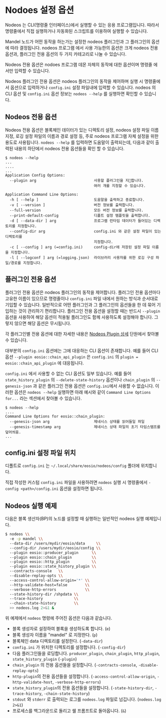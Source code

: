# Nodoes 설정 옵션

Nodeos 는 CLI(명령줄 인터페이스)에서 실행할 수 있는 응용 프로그램입니다. 따라서 명령줄에서 직접 실행하거나 자동화된 스크립트를 이용하여 실행할 수 있습니다.&#x20;

Mandel 노드가 어떤 동작을 하는가는 설정한 nodeos 플러그인과 그 플러그인의 옵션에 따라 결정됩니다. nodeos 프로그램 에서 사용 가능한의 옵션은 크게 nodeos 전용 옵션과, 플러그인 전용 옵션의 두 가지 카테고리로 나눌 수 있습니다.

Nodeos 전용 옵션은 nodoes 프로그램 데몬 자체의 동작에 대한 옵션이며 명령줄 에서만 입력할 수 있습니다.

Nodeos 플러그인 전용 옵션은 nodeos 플러그인의 동작을 제어하며 실행 시 명령줄에서 옵션으로 입력하거나 `config.ini` 설정 파일내에 입력할 수 있습니다.  nodeos 의 CLI 옵션 및 `config.ini` 옵션 정보는 `nodeos --help` 를 실행하면 확인할 수 있습니다.

## Nodeos 전용 옵션

Nodeos 전용 옵션은 블록체인 데이터가 있는 디렉토리 설정, nodeos 설정 파일 이름 지정, 로깅 설정 파일의 이름과 경로 설정 등, 주로 nodeos 프로그램 자체 설정을 위한 용도로 사용됩니다. `nodeos --help` 를 입력하면 도움말이 출력되는데, 다음과 같이 출력된 내용의 하단에서 nodeos 전용 옵션들을 확인 할 수 있습니다.

```
$ nodeos --help
...
....
...
Application Config Options:
  --plugin arg                          사용할 플러그인을 지합니다. 
                                        여러 개를 지정할 수 있습니다.

Application Command Line Options:
  -h [ --help ]                         도움말을 출력하고 종료합니다.
  -v [ --version ]                      버전 정보를 출력합니다.
  --full-version                        모든 버전 정보를 출력합니다.
  --print-default-config                디폴트 설정 템플릿을 출력합니다.
  -d [ --data-dir ] arg                 프로그램 런타임 데이터가 들어있는 디렉토리를 지정합니다.
  --config-dir arg                      config.ini 와 같은 설정 파일이 있는 디렉토리를 
                                        지정합니다.
  -c [ --config ] arg (=config.ini)     config-dir에 저장된 설정 파일 이름을 지정합니다.
  -l [ --logconf ] arg (=logging.json)  라이브러리 사용자를 위한 로깅 구성 파일/경로를 지정합니다. 
```

## 플러그인 전용 옵션

플러그인 전용 옵션은 nodeos 플러그인의 동작을 제어합니다. 플러그인 전용 옵션마다 고유한 이름이 있으므로 명령줄이나 `config.ini` 파일 내에서 원하는 방식과 순서대로 기입할 수 있습니다. 일반적으로 어떤 플러그인과 그 플러그인의 옵션들을 한 데 묶어 기입하는 것이 관리하기 편리합니다. 플러그인 전용 옵션을 설정할 때는 반드시 `--plugin` 옵션을 사용하여 해당 옵션이 적용될 플러그인도 함께 사용하도록 설정해야 합니다. 그렇지 않으면 해당 옵션은 무시됩니다.

각 플러그인별 전용 옵션에 대한 자세한 내용은 [Nodeos Plugin 상세](nodeos-plugin-details/) 단원에서 찾아볼 수 있습니다.

대부분의 `config.ini` 옵션에는 그에 대응하는 CLI 옵션이 존재합니다. 예를 들어 CLI 옵션 `--plugin eosio::chain_api_plugin` 은 `config.ini` 의 `plugin = eosio::chain_api_plugin` 에 대응됩니다.

`config.ini` 에서 사용할 수 없는 CLI 옵션도 일부 있습니다. 예를 들어 `state_history_plugin` 의 `--delete-state-history` 옵션이나 `chain_plugin` 의 `--genesis-json` 과 같은 플러그인 전용 옵션은 `config.ini`에서 사용할 수 없습니다. 이러한 옵션은 `nodeos --help` 실행하면 아래 예시와 같이 `Command Line Options for...` 라는 섹션에서 찾아볼 수 있습니다.

```
$ nodeos --help
....
Command Line Options for eosio::chain_plugin:
  --genesis-json arg                    제네시스 상태를 읽어들일 파일
  --genesis-timestamp arg               제네시스 상태 파일의 초기 타임스탬프를 덮어씌움.
...
```

## **config.ini 설정 파일 위치**

디폴트로 `config.ini` 는  `~/.local/share/eosio/nodeos/config` 폴더에 위치합니다.

직접 작성한 커스텀 `config.ini` 파일을 사용하려면 `nodeos` 실행 시 명령줄에서 `-config <path>/config.ini` 옵션을 설정하면 됩니다.

## Nodeos 실행 예제

다음은 블록 생산자(BP)의 노드를 설정할 때 실행하는 일반적인 nodeos 실행 예제입니다.

```bash
$ nodeos \\
  -e -p mandel \\
  --data-dir /users/mydir/eosio/data     \\
  --config-dir /users/mydir/eosio/config \\
  --plugin eosio::producer_plugin      \\
  --plugin eosio::chain_plugin         \\
  --plugin eosio::http_plugin          \\
  --plugin eosio::state_history_plugin \\
  --contracts-console   \\
  --disable-replay-opts \\
  --access-control-allow-origin='*' \\
  --http-validate-host=false        \\
  --verbose-http-errors             \\
  --state-history-dir /shpdata \\
  --trace-history              \\
  --chain-state-history        \\
  >> nodeos.log 2>&1 &
```

위 예제에서 `nodeos` 명령에 주어진 옵션은 다음과 같습니다.

* 블록 생성자로 설정하여 블록을 생성하도록 합니다. (`e`)
* 블록 생성자 이름을 "mandel" 로 지정한다. (`p`)
* 블록체인 data 디렉토리를 설정한다. (`-data-dir`)
* `config.ini` 가 위치한 디렉토리를 설정합니다. (`-config-dir`)
* 다음 플러그인들을 로딩합니다. `producer_plugin`, `chain_plugin`, `http_plugin`, `state_history_plugin` (`-plugin`)
* `chain_plugin` 의 전용 옵션들을 설정합니다. (`-contracts-console`, `-disable-replay-opts`)
* `http-plugin`의 전용 옵션들을 설정합니다. (`-access-control-allow-origin`, `-http-validate-host`, `-verbose-http-errors`)
* `state_history_plugin`의 전용 옵션들을 설정합니다. (`-state-history-dir`, `-trace-history`, `-chain-state-history`)
* `stdout` 와 `stderr` 로 출력되는 로그를 `nodeos.log` 파일로 넘깁니다. (`nodeos.log 2>&1`)
* 프로세스를 백그라운드로 돌리고 쉘 프롬프트로 돌아옵니다. (`&`)

